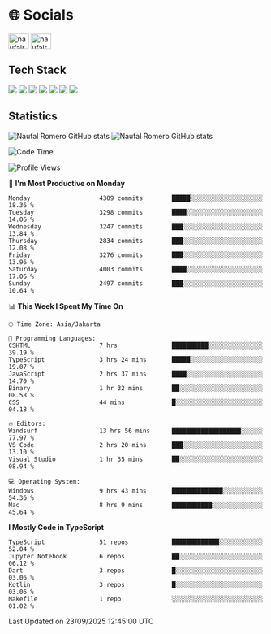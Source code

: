 <h1 align="">🌐 Socials</h1>
<p align="left">
<a href="https://linkedin.com/in/naufal-romero-putra-pratama-9ab816177/" target="blank"><img align="center" src="https://raw.githubusercontent.com/rahuldkjain/github-profile-readme-generator/master/src/images/icons/Social/linked-in-alt.svg" alt="naufalromero" height="30" width="40" /></a>
<a href="https://instagram.com/naufalromero" target="blank"><img align="center" src="https://raw.githubusercontent.com/rahuldkjain/github-profile-readme-generator/master/src/images/icons/Social/instagram.svg" alt="naufalromero" height="30" width="40" /></a>
</p>


<h2 align="">Tech Stack</h2>
<div align="">
  <img src="https://img.shields.io/badge/next.js-000000?style=for-the-badge&logo=nextdotjs&logoColor=white"/>
 <img src="https://img.shields.io/badge/typescript-%23007ACC.svg?style=for-the-badge&logo=typescript&logoColor=white"/>
 <img src="https://img.shields.io/badge/react-%2320232a.svg?style=for-the-badge&logo=react&logoColor=%2361DAFB"/>
 <img src="https://img.shields.io/badge/tailwindcss-%2338B2AC.svg?style=for-the-badge&logo=tailwind-css&logoColor=white"/>
 <img src="https://img.shields.io/badge/Prisma-3982CE?style=for-the-badge&logo=Prisma&logoColor=white"/>
 <img src="https://img.shields.io/badge/javascript-%23323330.svg?style=for-the-badge&logo=javascript&logoColor=%23F7DF1E"/>
 <img src="https://img.shields.io/badge/java-%23ED8B00.svg?style=for-the-badge&logo=openjdk&logoColor=white"/>
</div>


<h2 align="">Statistics</h2>
<div align="">
<img src="https://github-readme-stats-xi-nine-74.vercel.app/api?username=romves&show_icons=true&theme=tokyonight&include_all_commits=true&count_private=true" alt="Naufal Romero GitHub stats"/>
<img src="https://github-readme-stats-xi-nine-74.vercel.app/api/top-langs/?username=romves&theme=tokyonight&hide_border=false&include_all_commits=true&count_private=true&layout=compact" alt="Naufal Romero GitHub stats"/>
</div>

<!--START_SECTION:waka-->
![Code Time](http://img.shields.io/badge/Code%20Time-2%2C938%20hrs%2015%20mins-blue)

![Profile Views](http://img.shields.io/badge/Profile%20Views-0-blue)

📅 **I'm Most Productive on Monday** 

```text
Monday                   4309 commits        █████░░░░░░░░░░░░░░░░░░░░   18.36 % 
Tuesday                  3298 commits        ████░░░░░░░░░░░░░░░░░░░░░   14.06 % 
Wednesday                3247 commits        ███░░░░░░░░░░░░░░░░░░░░░░   13.84 % 
Thursday                 2834 commits        ███░░░░░░░░░░░░░░░░░░░░░░   12.08 % 
Friday                   3276 commits        ███░░░░░░░░░░░░░░░░░░░░░░   13.96 % 
Saturday                 4003 commits        ████░░░░░░░░░░░░░░░░░░░░░   17.06 % 
Sunday                   2497 commits        ███░░░░░░░░░░░░░░░░░░░░░░   10.64 % 
```


📊 **This Week I Spent My Time On** 

```text
🕑︎ Time Zone: Asia/Jakarta

💬 Programming Languages: 
CSHTML                   7 hrs               ██████████░░░░░░░░░░░░░░░   39.19 % 
TypeScript               3 hrs 24 mins       █████░░░░░░░░░░░░░░░░░░░░   19.07 % 
JavaScript               2 hrs 37 mins       ████░░░░░░░░░░░░░░░░░░░░░   14.70 % 
Binary                   1 hr 32 mins        ██░░░░░░░░░░░░░░░░░░░░░░░   08.58 % 
CSS                      44 mins             █░░░░░░░░░░░░░░░░░░░░░░░░   04.18 % 

🔥 Editors: 
Windsurf                 13 hrs 56 mins      ███████████████████░░░░░░   77.97 % 
VS Code                  2 hrs 20 mins       ███░░░░░░░░░░░░░░░░░░░░░░   13.10 % 
Visual Studio            1 hr 35 mins        ██░░░░░░░░░░░░░░░░░░░░░░░   08.94 % 

💻 Operating System: 
Windows                  9 hrs 43 mins       ██████████████░░░░░░░░░░░   54.36 % 
Mac                      8 hrs 9 mins        ███████████░░░░░░░░░░░░░░   45.64 % 
```

**I Mostly Code in TypeScript** 

```text
TypeScript               51 repos            █████████████░░░░░░░░░░░░   52.04 % 
Jupyter Notebook         6 repos             ██░░░░░░░░░░░░░░░░░░░░░░░   06.12 % 
Dart                     3 repos             █░░░░░░░░░░░░░░░░░░░░░░░░   03.06 % 
Kotlin                   3 repos             █░░░░░░░░░░░░░░░░░░░░░░░░   03.06 % 
Makefile                 1 repo              ░░░░░░░░░░░░░░░░░░░░░░░░░   01.02 % 
```




 Last Updated on 23/09/2025 12:45:00 UTC
<!--END_SECTION:waka-->
